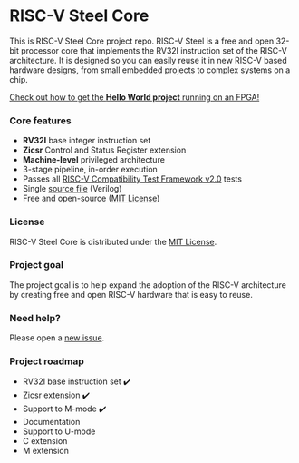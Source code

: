 # RISC-V Steel Core

This is RISC-V Steel Core project repo. RISC-V Steel is a free and open 32-bit processor core that implements the RV32I instruction set of the RISC-V architecture. It is designed so you can easily reuse it in new RISC-V based hardware designs, from small embedded projects to complex systems on a chip.

[Check out how to get the **Hello World project** running on an FPGA!](https://riscv-steel.github.io/riscv-steel-core/getting-started/)

### Core features

- **RV32I** base integer instruction set
- **Zicsr** Control and Status Register extension
- **Machine-level** privileged architecture
- 3-stage pipeline, in-order execution
- Passes all [RISC-V Compatibility Test Framework v2.0](https://github.com/riscv-non-isa/riscv-arch-test) tests
- Single [source file](riscv_steel_core.v) (Verilog)
- Free and open-source ([MIT License](LICENSE.md))

### License

RISC-V Steel Core is distributed under the [MIT License](LICENSE.md).

### Project goal

The project goal is to help expand the adoption of the RISC-V architecture by creating free and open RISC-V hardware that is easy to reuse.

### Need help?

Please open a [new issue](https://github.com/riscv-steel/riscv-steel-core/issues).

### Project roadmap

- RV32I base instruction set ✔️
- Zicsr extension ✔️
- Support to M-mode ✔️
- Documentation
- Support to U-mode
- C extension
- M extension

